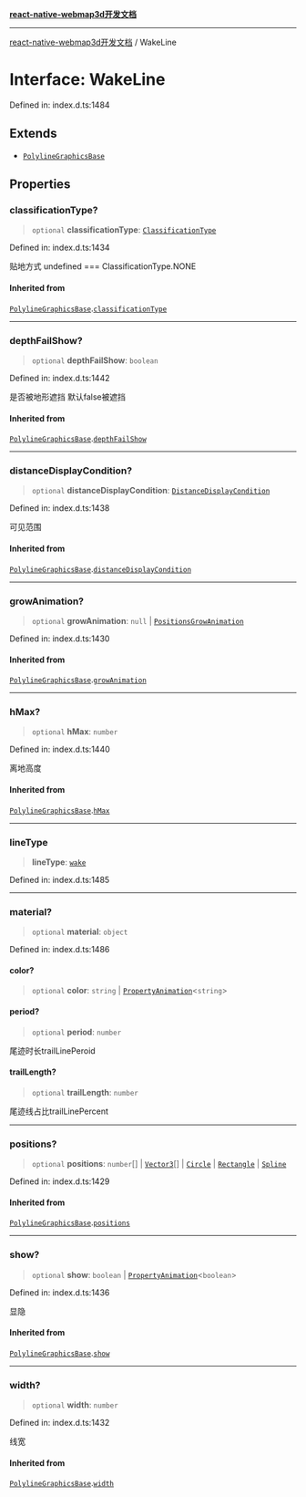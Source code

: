 [**react-native-webmap3d开发文档**](../README.md)

***

[react-native-webmap3d开发文档](../globals.md) / WakeLine

# Interface: WakeLine

Defined in: index.d.ts:1484

## Extends

- [`PolylineGraphicsBase`](PolylineGraphicsBase.md)

## Properties

### classificationType?

> `optional` **classificationType**: [`ClassificationType`](../enumerations/ClassificationType.md)

Defined in: index.d.ts:1434

贴地方式 undefined === ClassificationType.NONE

#### Inherited from

[`PolylineGraphicsBase`](PolylineGraphicsBase.md).[`classificationType`](PolylineGraphicsBase.md#classificationtype)

***

### depthFailShow?

> `optional` **depthFailShow**: `boolean`

Defined in: index.d.ts:1442

是否被地形遮挡 默认false被遮挡

#### Inherited from

[`PolylineGraphicsBase`](PolylineGraphicsBase.md).[`depthFailShow`](PolylineGraphicsBase.md#depthfailshow)

***

### distanceDisplayCondition?

> `optional` **distanceDisplayCondition**: [`DistanceDisplayCondition`](DistanceDisplayCondition.md)

Defined in: index.d.ts:1438

可见范围

#### Inherited from

[`PolylineGraphicsBase`](PolylineGraphicsBase.md).[`distanceDisplayCondition`](PolylineGraphicsBase.md#distancedisplaycondition)

***

### growAnimation?

> `optional` **growAnimation**: `null` \| [`PositionsGrowAnimation`](PositionsGrowAnimation.md)

Defined in: index.d.ts:1430

#### Inherited from

[`PolylineGraphicsBase`](PolylineGraphicsBase.md).[`growAnimation`](PolylineGraphicsBase.md#growanimation)

***

### hMax?

> `optional` **hMax**: `number`

Defined in: index.d.ts:1440

离地高度

#### Inherited from

[`PolylineGraphicsBase`](PolylineGraphicsBase.md).[`hMax`](PolylineGraphicsBase.md#hmax)

***

### lineType

> **lineType**: [`wake`](../enumerations/LineType.md#wake)

Defined in: index.d.ts:1485

***

### material?

> `optional` **material**: `object`

Defined in: index.d.ts:1486

#### color?

> `optional` **color**: `string` \| [`PropertyAnimation`](PropertyAnimation.md)\<`string`\>

#### period?

> `optional` **period**: `number`

尾迹时长trailLinePeroid

#### trailLength?

> `optional` **trailLength**: `number`

尾迹线占比trailLinePercent

***

### positions?

> `optional` **positions**: `number`[] \| [`Vector3`](Vector3.md)[] \| [`Circle`](Circle.md) \| [`Rectangle`](Rectangle.md) \| [`Spline`](Spline.md)

Defined in: index.d.ts:1429

#### Inherited from

[`PolylineGraphicsBase`](PolylineGraphicsBase.md).[`positions`](PolylineGraphicsBase.md#positions)

***

### show?

> `optional` **show**: `boolean` \| [`PropertyAnimation`](PropertyAnimation.md)\<`boolean`\>

Defined in: index.d.ts:1436

显隐

#### Inherited from

[`PolylineGraphicsBase`](PolylineGraphicsBase.md).[`show`](PolylineGraphicsBase.md#show)

***

### width?

> `optional` **width**: `number`

Defined in: index.d.ts:1432

线宽

#### Inherited from

[`PolylineGraphicsBase`](PolylineGraphicsBase.md).[`width`](PolylineGraphicsBase.md#width)
